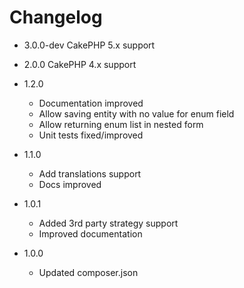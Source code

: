 Changelog
=========

* 3.0.0-dev CakePHP 5.x support

* 2.0.0 CakePHP 4.x support

* 1.2.0
  * Documentation improved
  * Allow saving entity with no value for enum field
  * Allow returning enum list in nested form
  * Unit tests fixed/improved

* 1.1.0
  * Add translations support
  * Docs improved

* 1.0.1
  * Added 3rd party strategy support
  * Improved documentation

* 1.0.0
  * Updated composer.json
